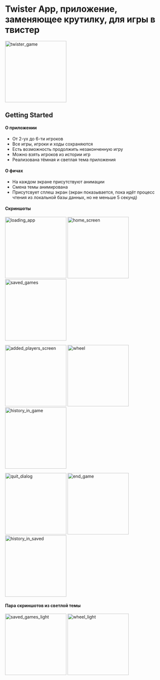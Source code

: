 # Twister App, приложение, заменяющее крутилку, для игры в твистер

<img src="/assets/screenshots/twister_game.jpg" alt="twister_game" width="200"/>

## Getting Started

#### О приложении
- От 2-ух до 6-ти игроков
- Все игры, игроки и ходы сохраняются
- Есть возможность продолжить незаконченную игру
- Можно взять игроков из истории игр
- Реализована тёмная и светлая тема приложения

#### О фичах
- На каждом экране присутствуют анимации
- Смена темы анимирована
- Присутсвует сплеш экран (экран показывается, пока идёт процесс чтения из локальной базы данных, но не меньше 5 секунд)

#### Скриншоты
<img src="/assets/screenshots/loading_app.jpg" alt="loading_app" width="200"/> <img src="/assets/screenshots/home_screen.jpg" alt="home_screen" width="200"/> <img src="/assets/screenshots/saved_games.jpg" alt="saved_games" width="200"/><br>

<img src="/assets/screenshots/added_players_screen.jpg" alt="added_players_screen" width="200"/> <img src="/assets/screenshots/wheel.jpg" alt="wheel" width="200"/> <img src="/assets/screenshots/history_in_game.jpg" alt="history_in_game" width="200"/><br>

<img src="/assets/screenshots/quit_dialog.jpg" alt="quit_dialog" width="200"/> <img src="/assets/screenshots/end_game.jpg" alt="end_game" width="200"/> <img src="/assets/screenshots/history_in_saved.jpg" alt="history_in_saved" width="200"/><br>

#### Пара скриншотов из светлой темы
<img src="/assets/screenshots/saved_games_light.jpg" alt="saved_games_light" width="200"/> <img src="/assets/screenshots/wheel_light.jpg" alt="wheel_light" width="200"/>